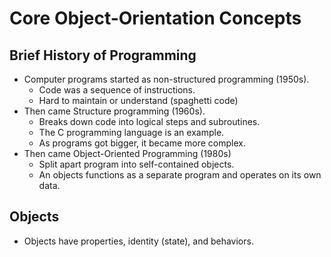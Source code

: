 # Core Object-Orientation Concepts

## Brief History of Programming

* Computer programs started as non-structured programming (1950s).
  * Code was a sequence of instructions.
  * Hard to maintain or understand (spaghetti code)
* Then came Structure programming (1960s).
  * Breaks down code into logical steps and subroutines.
  * The C programming language is an example.
  * As programs got bigger, it became more complex.
* Then came Object-Oriented Programming (1980s)
  * Split apart program into self-contained objects.
  * An objects functions as a separate program and operates on its own data.

## Objects

* Objects have properties, identity (state), and behaviors.
